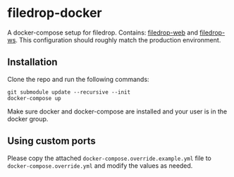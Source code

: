 # filedrop-docker

A docker-compose setup for filedrop. Contains: [filedrop-web](https://github.com/mat-sz/filedrop-web) and [filedrop-ws](https://github.com/mat-sz/filedrop-ws). This configuration should roughly match the production environment.

## Installation

Clone the repo and run the following commands:

```
git submodule update --recursive --init
docker-compose up
```

Make sure docker and docker-compose are installed and your user is in the docker group.

## Using custom ports

Please copy the attached `docker-compose.override.example.yml` file to `docker-compose.override.yml` and modify the values as needed.
